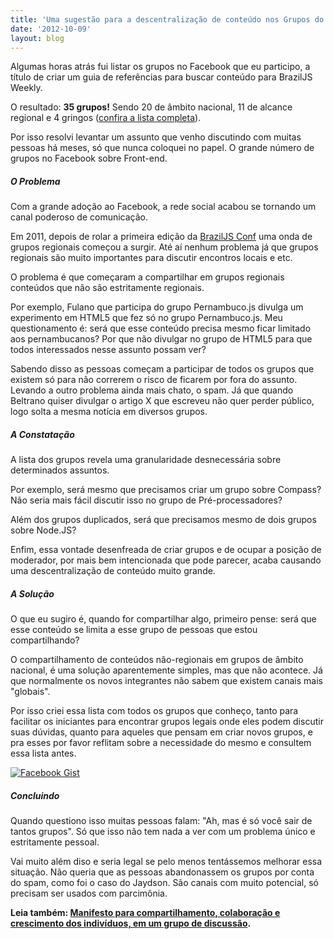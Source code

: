 ```yaml
---
title: 'Uma sugestão para a descentralização de conteúdo nos Grupos do Facebook'
date: '2012-10-09'
layout: blog
---
```


<p>Algumas horas atrás fui listar os grupos no Facebook que eu participo, a título de criar um guia de referências para buscar conteúdo para BrazilJS Weekly.</p>

<p>O resultado: <strong>35 grupos!</strong> Sendo 20 de âmbito nacional, 11 de alcance regional e 4 gringos (<a href="https://gist.github.com/3860568">confira a lista completa</a>).</p>

<p>Por isso resolvi levantar um assunto que venho discutindo com muitas pessoas há meses, só que nunca coloquei no papel. O grande número de grupos no Facebook sobre Front-end.</p>

<h5>O Problema</h5>

<p>Com a grande adoção ao Facebook, a rede social acabou se tornando um canal poderoso de comunicação.</p>

<p>Em 2011, depois de rolar a primeira edição da <a href="http://braziljs.com.br">BrazilJS Conf</a> uma onda de grupos regionais começou a surgir. Até aí nenhum problema já que grupos regionais são muito importantes para discutir encontros locais e etc.</p>

<p>O problema é que começaram a compartilhar em grupos regionais conteúdos que não são estritamente regionais.</p>

<p>Por exemplo, Fulano que participa do grupo Pernambuco.js divulga um experimento em HTML5 que fez só no grupo Pernambuco.js. Meu questionamento é: será que esse conteúdo precisa mesmo ficar limitado aos pernambucanos? Por que não divulgar no grupo de HTML5 para que todos interessados nesse assunto possam ver?</p>

<p>Sabendo disso as pessoas começam a participar de todos os grupos que existem só para não correrem o risco de ficarem por fora do assunto. Levando a outro problema ainda mais chato, o spam. Já que quando Beltrano quiser divulgar o artigo X que escreveu não quer perder público, logo solta a mesma notícia em diversos grupos.</p>

<h5>A Constatação</h5>

<p>A lista dos grupos revela uma granularidade desnecessária sobre determinados assuntos.</p>

<p>Por exemplo, será mesmo que precisamos criar um grupo sobre Compass? Não seria mais fácil discutir isso no grupo de Pré-processadores?</p>

<p>Além dos grupos duplicados, será que precisamos mesmo de dois grupos sobre Node.JS?</p>

<p>Enfim, essa vontade desenfreada de criar grupos e de ocupar a posição de moderador, por mais bem intencionada que pode parecer, acaba causando uma descentralização de conteúdo muito grande.</p>

<h5>A Solução</h5>

<p>O que eu sugiro é, quando for compartilhar algo, primeiro pense: será que esse conteúdo se limita a esse grupo de pessoas que estou compartilhando?</p>

<p>O compartilhamento de conteúdos não-regionais em grupos de âmbito nacional, é uma solução aparentemente simples, mas que não acontece. Já que normalmente os novos integrantes não sabem que existem canais mais "globais".</p>

<p>Por isso criei essa lista com todos os grupos que conheço, tanto para facilitar os iniciantes para encontrar grupos legais onde eles podem discutir suas dúvidas, quanto para aqueles que pensam em criar novos grupos, e pra esses por favor reflitam sobre a necessidade do mesmo e consultem essa lista antes.</p>

<p><a href="https://gist.github.com/3860568"><img src="http://braziljs.org/wp-content/uploads/2012/10/grupos-facebook-gist1.jpg" alt="Facebook Gist" /></a></p>

<h5>Concluindo</h5>

<p>Quando questiono isso muitas pessoas falam: "Ah, mas é só você sair de tantos grupos". Só que isso não tem nada a ver com um problema único e estritamente pessoal.</p>

<p>Vai muito além diso e seria legal se pelo menos tentássemos melhorar essa situação. Não queria que as pessoas abandonassem os grupos por conta do spam, como foi o caso do Jaydson. São canais com muito potencial, só precisam ser usados com parcimônia.</p>

<p><strong>Leia também: <a href="https://gist.github.com/3879349">Manifesto para compartilhamento, colaboração e crescimento dos indivíduos, em um grupo de discussão</a>.</strong></p>